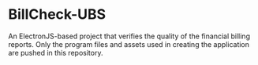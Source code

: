 # BillCheck-UBS
An ElectronJS-based project that verifies the quality of the financial billing reports. Only the program files and assets used in creating the application are pushed in this repository.

